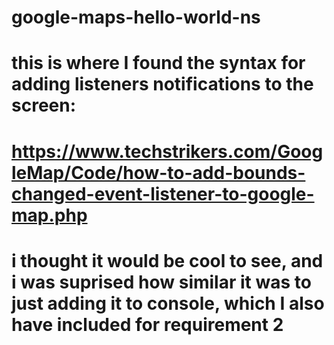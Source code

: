 # google-maps-hello-world-ns
# this is where I found the syntax for adding listeners notifications to the screen: 
# https://www.techstrikers.com/GoogleMap/Code/how-to-add-bounds-changed-event-listener-to-google-map.php
# i thought it would be cool to see, and i was suprised how similar it was to just adding it to console, which I also have included for requirement 2